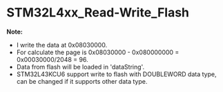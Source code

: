 # STM32L4xx_Read-Write_Flash

**Note:**
+ I write the data at 0x08030000.
+ For calculate the page is 0x08030000 - 0x080000000 = 0x00030000/2048 = 96.
+ Data from flash will be loaded in 'dataString'.
+ STM32L43KCU6 support write to flash with DOUBLEWORD data type, can be changed if it supports other data type.
